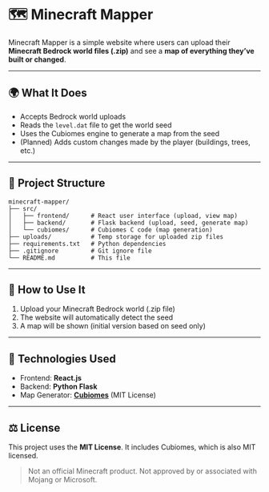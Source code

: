 # 🗺️ Minecraft Mapper

Minecraft Mapper is a simple website where users can upload their **Minecraft Bedrock world files (.zip)** and see a **map of everything they’ve built or changed**.

---

## 🌍 What It Does

- Accepts Bedrock world uploads
- Reads the `level.dat` file to get the world seed
- Uses the Cubiomes engine to generate a map from the seed
- (Planned) Adds custom changes made by the player (buildings, trees, etc.)

---

## 📁 Project Structure

```
minecraft-mapper/
├── src/
│   ├── frontend/      # React user interface (upload, view map)
│   ├── backend/       # Flask backend (upload, seed, generate map)
│   └── cubiomes/      # Cubiomes C code (map generation)
├── uploads/           # Temp storage for uploaded zip files
├── requirements.txt   # Python dependencies
├── .gitignore         # Git ignore file
└── README.md          # This file
```

---

## 🚀 How to Use It

1. Upload your Minecraft Bedrock world (.zip file)
2. The website will automatically detect the seed
3. A map will be shown (initial version based on seed only)

---

## 🧩 Technologies Used

- Frontend: **React.js**
- Backend: **Python Flask**
- Map Generator: [**Cubiomes**](https://github.com/Cubitect/cubiomes) (MIT License)

---

## ⚖️ License

This project uses the **MIT License**. It includes Cubiomes, which is also MIT licensed.

> Not an official Minecraft product. Not approved by or associated with Mojang or Microsoft.

